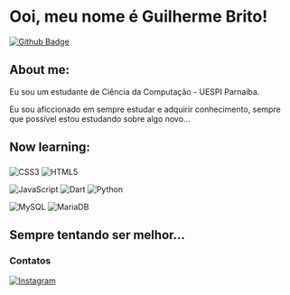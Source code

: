 # Ooi, meu nome é Guilherme Brito!
[![Github Badge](https://img.shields.io/badge/-Github-000?style=flat-square&logo=Github&logoColor=white)](https://github.com/guiyugi)

## About me:
Eu sou um estudante de Ciência da Computação - UESPI Parnaíba.

Eu sou aficcionado em sempre estudar e adquirir conhecimento, sempre que possível estou estudando sobre algo novo...

## Now learning: 
### 
![CSS3](https://img.shields.io/badge/css3-%231572B6.svg?style=for-the-badge&logo=css3&logoColor=white)
![HTML5](https://img.shields.io/badge/html5-%23E34F26.svg?style=for-the-badge&logo=html5&logoColor=white)


![JavaScript](https://img.shields.io/badge/javascript-%23323330.svg?style=for-the-badge&logo=javascript&logoColor=%23F7DF1E)
![Dart](https://img.shields.io/badge/dart-%230175C2.svg?style=for-the-badge&logo=dart&logoColor=white)
![Python](https://img.shields.io/badge/python-3670A0?style=for-the-badge&logo=python&logoColor=ffdd54)

![MySQL](https://img.shields.io/badge/mysql-%2300f.svg?style=for-the-badge&logo=mysql&logoColor=white)
![MariaDB](https://img.shields.io/badge/MariaDB-003545?style=for-the-badge&logo=mariadb&logoColor=white)

## Sempre tentando ser melhor...

### Contatos
[![Instagram](https://img.shields.io/badge/Instagram-%23E4405F.svg?style=for-the-badge&logo=Instagram&logoColor=white)](https://instagram.com/yugi.gui)
